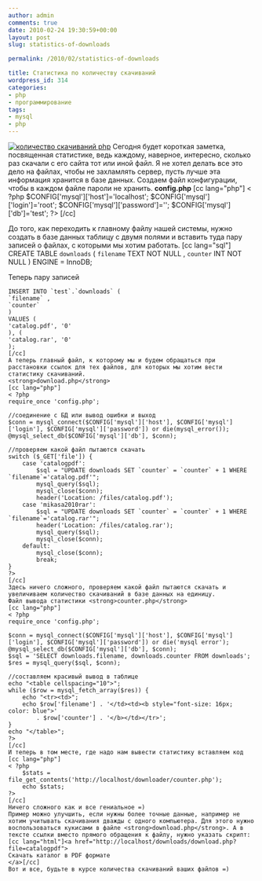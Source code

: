 ```yaml
---
author: admin
comments: true
date: 2010-02-24 19:30:59+00:00
layout: post
slug: statistics-of-downloads

permalink: /2010/02/statistics-of-downloads

title: Статистика по количеству скачиваний
wordpress_id: 314
categories:
- php
- программирование
tags:
- mysql
- php
---
```


[![количество скачиваний php](http://vredniy.ru/wp-content/uploads/2010/02/stats-150x120.png)](http://vredniy.ru/wp-content/uploads/2010/02/stats.png)
Сегодня будет короткая заметка, посвященная статистике, ведь каждому, наверное, интересно, сколько раз скачали с его сайта тот или иной файл. Я не хотел делать все это дело на файлах, чтобы не захламлять сервер, пусть лучше эта информация хранится в базе данных. 
Создаем файл конфигурации, чтобы в каждом файле пароли не хранить.
**config.php**
[cc lang="php"]
< ?php
$CONFIG['mysql']['host']='localhost';
$CONFIG['mysql']['login']='root';
$CONFIG['mysql']['password']='';
$CONFIG['mysql']['db']='test';
?>
[/cc]

До того, как переходить к главному файлу нашей системы, нужно создать в базе данных таблицу с двумя полями и вставить туда пару записей о файлах, с которыми мы хотим работать.
[cc lang="sql"]
 CREATE TABLE `downloads` (
`filename` TEXT NOT NULL ,
`counter` INT NOT NULL
) ENGINE = InnoDB;



Теперь пару записей

    
    
    INSERT INTO `test`.`downloads` (
    `filename` ,
    `counter`
    )
    VALUES (
    'catalog.pdf', '0'
    ), (
    'catalog.rar', '0'
    );
    [/cc]
    А теперь главный файл, к которому мы и будем обращаться при расстановки ссылок для тех файлов, для которых мы хотим вести статистику скачиваний.
    <strong>download.php</strong>
    [cc lang="php"]
    < ?php
    require_once 'config.php';
    
    //соединение с БД или вывод ошибки и выход
    $conn = mysql_connect($CONFIG['mysql']['host'], $CONFIG['mysql']['login'], $CONFIG['mysql']['password']) or die(mysql_error());
    @mysql_select_db($CONFIG['mysql']['db'], $conn);
    
    //проверяем какой файл пытаются скачать
    switch ($_GET['file']) {
        case 'catalogpdf':
    		$sql = "UPDATE downloads SET `counter` = `counter` + 1 WHERE `filename`='catalog.pdf'";
    		mysql_query($sql);
    		mysql_close($conn);
            header('Location: /files/catalog.pdf');
        case 'mikasa2010rar':
            $sql = "UPDATE downloads SET `counter` = `counter` + 1 WHERE `filename`='catalog.rar'";
            header('Location: /files/catalog.rar');
    		mysql_query($sql);
    		mysql_close($conn);
        default:
    		mysql_close($conn);
    		break;
    }
    ?>
    [/cc]
    Здесь ничего сложного, проверяем какой файл пытаются скачать и увеличиваем количество скачиваний в базе данных на единицу.
    Файл вывода статистики <strong>counter.php</strong>
    [cc lang="php"]
    < ?php
    require_once 'config.php';
    
    $conn = mysql_connect($CONFIG['mysql']['host'], $CONFIG['mysql']['login'], $CONFIG['mysql']['password']) or die('mysql error');
    @mysql_select_db($CONFIG['mysql']['db'], $conn);
    $sql = 'SELECT downloads.filename, downloads.counter FROM downloads';
    $res = mysql_query($sql, $conn);
    
    //составляем красивый вывод в таблице
    echo "<table cellspacing="10">";
    while ($row = mysql_fetch_array($res)) {
    	echo "<tr><td>";
    	echo $row['filename'] . '</td><td><b style="font-size: 16px; color: blue">'
    		. $row['counter'] . '</b></td></tr>';
    }
    echo "</table>";
    ?>
    [/cc]
    И теперь в том месте, где надо нам вывести статистику вставляем код
    [cc lang="php"]
    < ?php
    	$stats = file_get_contents('http://localhost/downloader/counter.php');
    	echo $stats;
    ?>
    [/cc]
    Ничего сложного как и все гениальное =)
    Пример можно улучшить, если нужны более точные данные, например не хотим учитывать скачивания дважды с одного компьютера. Для этого нужно воспользоваться кукисами в файле <strong>download.php</strong>. А в тексте ссылки вместо прямого обращения к файлу, нужно указать скрипт: [cc lang="html"]<a href="http://localhost/downloads/download.php?file=catalogpdf">
    Скачать каталог в PDF формате
    </a>[/cc]
    Вот и все, будьте в курсе количества скачиваний ваших файлов =)

